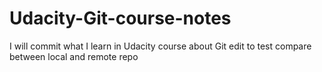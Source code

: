 # Udacity-Git-course-notes
I will commit what I learn in Udacity course about Git
edit to test compare between local and remote repo
